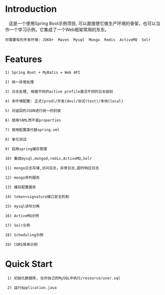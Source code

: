 # Introduction
    这是一个使用Spring Boot示例项目, 可以直接使它做生产环境的骨架，也可以当作一个学习示例，它集成了一个Web框架常用的东东。

    你需要有的开发环境: JDK8+  Maven  Mysql  Mongo  Redis  ActiveMQ  Solr


# Features
    1) Spring Boot + MyBatis = Web API

    2) 统一异常处理

    3) 日志处理, 根据不同的active profile激活不同的日志级别

    4) 多环境配置: 正式(prod)/开发(dev)/测试(test)/本地(local)

    5) 对返回的JSON进行统一的封装

    6) 使用YAML而不是properties

    7) 使用配置类代替spring.xml

    8) 单元测试
    
    9) 启用spring缓存管理
    
    10) 集成mysql,mongod,redis,ActiveMQ,Solr
    
    11) mongo日志存储,访问日志，异常日志,超时响应日志
    
    12) mongo序列服务
    
    13) 缓存配置服务

    14) token+signature接口安全机制
    
    15) mysql读写分离
    
    16) ActiveMQ示例
    
    17) Solr示例
    
    18) Scheduling示例
    
    19) CQRS简单示例

# Quick Start
     1) 初始化数据库, 在你自己的MySQL中执行/resource/user.sql

     2) 运行Application.java
